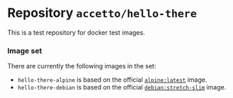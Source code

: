 # Repository `accetto/hello-there`

This is a test repository for docker test images. 

### Image set
There are currently the following images in the set:

- `hello-there-alpine` is based on the official [`alpine:latest`](https://hub.docker.com/_/alpine/) image.
- `hello-there-debian` is based on the official [`debian:stretch-slim`](https://hub.docker.com/_/debian/) image.
